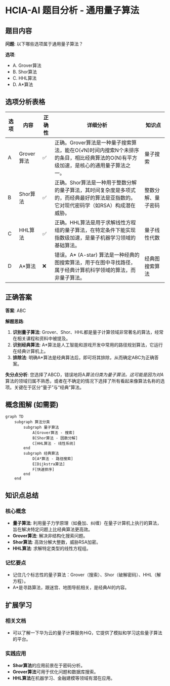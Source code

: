 # HCIA-AI 题目分析 - 通用量子算法

## 题目内容

**问题**: 以下哪些选项属于通用量子算法？

**选项**:
- A. Grover算法
- B. Shor算法
- C. HHL算法
- D. A*算法

## 选项分析表格

| 选项 | 内容 | 正确性 | 详细分析 | 知识点 |
|------|------|--------|----------|--------|
| A | Grover算法 | ✅ | 正确。Grover算法是一种量子搜索算法，能在O(√N)时间内搜索N个未排序的条目，相比经典算法的O(N)有平方级加速，是核心的通用量子算法之一。 | 量子搜索 |
| B | Shor算法 | ✅ | 正确。Shor算法是一种用于整数分解的量子算法，其时间复杂度是多项式的，而经典最好的算法是亚指数的。它对现代密码学（如RSA）构成潜在威胁。 | 整数分解、量子密码 |
| C | HHL算法 | ✅ | 正确。HHL算法是用于求解线性方程组的量子算法，在特定条件下能实现指数级加速，是量子机器学习领域的基础算法。 | 量子线性代数 |
| D | A*算法 | ❌ | 错误。A* (A-star) 算法是一种经典的图搜索算法，用于在图中寻找路径，属于经典计算机科学领域的算法，而非量子算法。 | 经典图搜索算法 |

## 正确答案
**答案**: ABC

**解题思路**:
1.  **识别量子算法**: Grover、Shor、HHL都是量子计算领域非常著名的算法，经常在相关课程和资料中被提及。
2.  **识别经典算法**: A*算法是人工智能和游戏开发中常用的路径规划算法，它运行在经典计算机上。
3.  **排除法**: 明确A*算法是经典算法后，即可将其排除，从而确定ABC为正确答案。

**失分点分析**: 您选择了ABCD，错误地将A*算法归类为量子算法。这可能是因为对A*算法的领域归属不熟悉，或者在不确定的情况下选择了所有看起来像算法名称的选项。关键在于区分“量子”与“经典”算法。

## 概念图解 (如需要)

```mermaid
graph TD
    subgraph 算法分类
        subgraph 量子算法
            A[Grover算法 - 搜索]
            B[Shor算法 - 因数分解]
            C[HHL算法 - 线性系统]
        end
        subgraph 经典算法
            D[A*算法 - 路径搜索]
            E[Dijkstra算法]
            F[快速排序]
        end
    end
```

## 知识点总结

### 核心概念
-   **量子算法**: 利用量子力学原理（如叠加、纠缠）在量子计算机上执行的算法，旨在解决特定问题上比经典算法更高效。
-   **Grover算法**: 解决非结构化搜索问题。
-   **Shor算法**: 高效分解大整数，威胁RSA加密。
-   **HHL算法**: 求解特定类型的线性方程组。

### 记忆要点
-   记住几个标志性的量子算法：Grover（搜索）、Shor（破解密码）、HHL（解方程）。
-   A*是寻路算法，跟迷宫、地图导航相关，是经典AI的内容。

## 扩展学习

### 相关文档
-   可以了解一下华为云的量子计算服务HiQ，它提供了模拟和学习这些量子算法的平台。

### 实践应用
-   **Shor算法**的应用前景在于密码分析。
-   **Grover算法**可用于优化问题和数据库搜索。
-   **HHL算法**在机器学习、金融建模等领域有潜在应用。